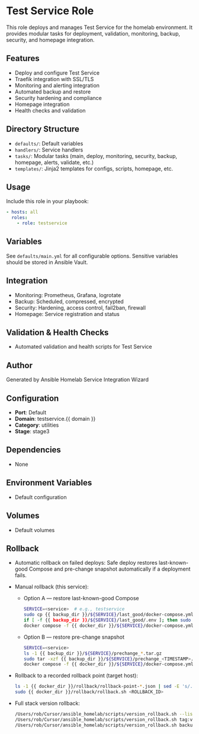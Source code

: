 # Test Service Role

This role deploys and manages Test Service for the homelab environment. It provides modular tasks for deployment, validation, monitoring, backup, security, and homepage integration.

## Features
- Deploy and configure Test Service
- Traefik integration with SSL/TLS
- Monitoring and alerting integration
- Automated backup and restore
- Security hardening and compliance
- Homepage integration
- Health checks and validation

## Directory Structure
- `defaults/`: Default variables
- `handlers/`: Service handlers
- `tasks/`: Modular tasks (main, deploy, monitoring, security, backup, homepage, alerts, validate, etc.)
- `templates/`: Jinja2 templates for configs, scripts, homepage, etc.

## Usage
Include this role in your playbook:
```yaml
- hosts: all
  roles:
    - role: testservice
```

## Variables
See `defaults/main.yml` for all configurable options. Sensitive variables should be stored in Ansible Vault.

## Integration
- Monitoring: Prometheus, Grafana, logrotate
- Backup: Scheduled, compressed, encrypted
- Security: Hardening, access control, fail2ban, firewall
- Homepage: Service registration and status

## Validation & Health Checks
- Automated validation and health scripts for Test Service

## Author
Generated by Ansible Homelab Service Integration Wizard

## Configuration
- **Port**: Default
- **Domain**: testservice.{{ domain }}
- **Category**: utilities
- **Stage**: stage3

## Dependencies
- None

## Environment Variables
- Default configuration

## Volumes
- Default volumes

## Rollback

- Automatic rollback on failed deploys: Safe deploy restores last-known-good Compose and pre-change snapshot automatically if a deployment fails.

- Manual rollback (this service):
  - Option A — restore last-known-good Compose
    ```bash
    SERVICE=<service>  # e.g., testservice
    sudo cp {{ backup_dir }}/${SERVICE}/last_good/docker-compose.yml {{ docker_dir }}/${SERVICE}/docker-compose.yml
    if [ -f {{ backup_dir }}/${SERVICE}/last_good/.env ]; then sudo cp {{ backup_dir }}/${SERVICE}/last_good/.env {{ docker_dir }}/${SERVICE}/.env; fi
    docker compose -f {{ docker_dir }}/${SERVICE}/docker-compose.yml up -d
    ```
  - Option B — restore pre-change snapshot
    ```bash
    SERVICE=<service>
    ls -1 {{ backup_dir }}/${SERVICE}/prechange_*.tar.gz
    sudo tar -xzf {{ backup_dir }}/${SERVICE}/prechange_<TIMESTAMP>.tar.gz -C /
    docker compose -f {{ docker_dir }}/${SERVICE}/docker-compose.yml up -d
    ```

- Rollback to a recorded rollback point (target host):
  ```bash
  ls -1 {{ docker_dir }}/rollback/rollback-point-*.json | sed -E 's/.*rollback-point-([0-9]+)\.json/\1/'
  sudo {{ docker_dir }}/rollback/rollback.sh <ROLLBACK_ID>
  ```

- Full stack version rollback:
  ```bash
  /Users/rob/Cursor/ansible_homelab/scripts/version_rollback.sh --list
  /Users/rob/Cursor/ansible_homelab/scripts/version_rollback.sh tag:vX.Y.Z
  /Users/rob/Cursor/ansible_homelab/scripts/version_rollback.sh backup:/Users/rob/Cursor/ansible_homelab/backups/versions/<backup_dir>
  ```
